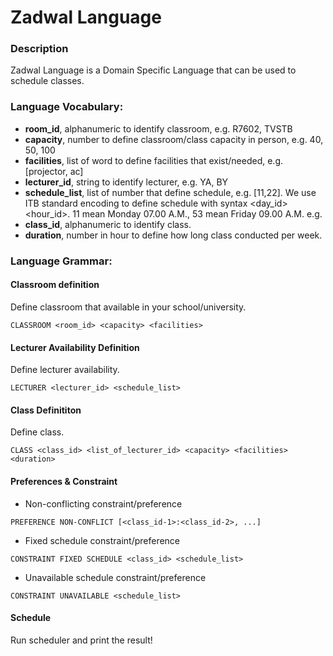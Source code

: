 # Zadwal Language

### Description
Zadwal Language is a Domain Specific Language that can be used to schedule classes.

### Language Vocabulary:

- **room_id**, alphanumeric to identify classroom, e.g. R7602, TVSTB
- **capacity**, number to define classroom/class capacity in person, e.g. 40, 50, 100
- **facilities**, list of word to define facilities that exist/needed, e.g. [projector, ac]
- **lecturer_id**, string to identify lecturer, e.g. YA, BY
- **schedule_list**, list of number that define schedule, e.g.  [11,22]. We use ITB standard encoding to define schedule with syntax <day_id><hour_id>. 11 mean Monday 07.00 A.M., 53 mean Friday 09.00 A.M. e.g.
- **class_id**, alphanumeric to identify class.
- **duration**, number in hour to define how long class conducted per week.

### Language Grammar: 

#### Classroom definition
Define classroom that available in your school/university. 
```$xslt
CLASSROOM <room_id> <capacity> <facilities> 
```

#### Lecturer Availability Definition
Define lecturer availability.
```$xslt
LECTURER <lecturer_id> <schedule_list>
```

#### Class Definititon
Define class.
```$xslt
CLASS <class_id> <list_of_lecturer_id> <capacity> <facilities> <duration> 
```
#### Preferences & Constraint

- Non-conflicting constraint/preference
```$xslt
PREFERENCE NON-CONFLICT [<class_id-1>:<class_id-2>, ...]
``` 
- Fixed schedule constraint/preference
```$xslt
CONSTRAINT FIXED SCHEDULE <class_id> <schedule_list> 
```

- Unavailable schedule constraint/preference
```$xslt
CONSTRAINT UNAVAILABLE <schedule_list>
```

#### Schedule
Run scheduler and print the result! 

